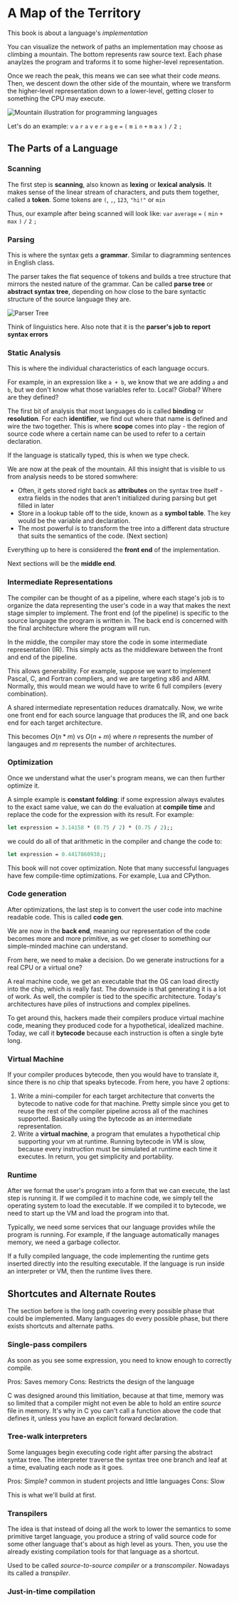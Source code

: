 # A Map of the Territory
This book is about a language's *implementation*

You can visualize the network of paths an implementation may choose as climbing a mountain. The bottom represents raw source text. Each phase anaylzes the program and traforms it to some higher-level representation. 

Once we reach the peak, this means we can see what their code *means*. Then, we descent down the other side of the mountain, where we transform the higher-level representation down to a lower-level, getting closer to something the CPU may execute. 

![Mountain illustration for programming languages](assets/mountain_languages.jpg)

Let's do an example: `v` `a` `r` `a` `v` `e` `r` `a` `g` `e` `=` `(` `m` `i` `n` `+` `m` `a` `x` `)` `/` `2` `;`

## The Parts of a Language
### Scanning
The first step is **scanning**, also known as **lexing** or **lexical analysis**. It makes sense of the linear stream of characters, and puts them together, called a **token**. Some tokens are `(`, `,`, `123`, `"hi!"` or `min`

Thus, our example after being scanned will look like: `var` `average` `=` `(` `min` `+` `max` `)` `/` `2` `;`

### Parsing
This is where the syntax gets a **grammar**. Similar to diagramming sentences in English class.

The parser takes the flat sequence of tokens and builds a tree structure that mirrors the nested nature of the grammar. Can be called **parse tree** or **abstract syntax tree**, depending on how close to the  bare syntactic structure of the source language they are. 

![Parser Tree](assets/parser_tree.jpg)

Think of linguistics here. Also note that it is the **parser's job to report syntax errors**

### Static Analysis
This is where the individual characteristics of each language occurs. 

For example, in an expression like `a + b`, we know that we are adding `a` and `b`, but we don't know what those variables refer to. Local? Global? Where are they defined?

The first bit of analysis that most languages do is called **binding** or **resolution**. For each **identifier**, we find out where that name is defined and wire the two together. This is where **scope** comes into play - the region of source code where a certain name can be used to refer to a certain declaration. 

If the language is statically typed, this is when we type check. 

We are now at the peak of the mountain. All this insight that is visible to us from analysis needs to be stored somwhere:
- Often, it gets stored right back as **attributes** on the syntax tree itself - extra fields in the nodes that aren't initialized during parsing but get filled in later
- Store in a lookup table off to the side, known as a **symbol table**. The key would be the variable and declaration. 
- The most powerful is to transform the tree into a different data structure that suits the semantics of the code. (Next section) 

Everything up to here is considered the **front end** of the implementation. 

Next sections will be the **middle end**.

### Intermediate Representations
The compiler can be thought of as a pipeline, where each stage's job is to organize the data representing the user's code in a way that makes the next stage simpler to implement. The front end (of the pipeline) is specific to the source language the program is written in. The back end is concerned with the final architecture where the program will run. 

In the middle, the compiler may store the code in some intermediate representation (IR). This simply acts as the middleware between the front and end of the pipeline. 

This allows generability. For example, suppose we want to implement Pascal, C, and Fortran compliers, and we are targeting x86 and ARM. Normally, this would mean we would have to write 6 full compilers (every combination).

A shared intermediate representation reduces dramatcally. Now, we write one front end for each source language that produces the IR, and one back end for each target architecture.

This becomes $O(n*m)$ vs $O(n+m)$ where $n$ represents the number of langauges and $m$ represents the number of architectures.

### Optimization
Once we understand what the user's program means, we can then further optimize it. 

A simple example is **constant folding**: if some expression always evalutes to the exact same value, we can do the evaluation at **compile time** and replace the code for the expression with its result. For example:
```ocaml
let expression = 3.14158 * (0.75 / 2) * (0.75 / 2);;
```

we could do all of that arithmetic in the compiler and change the code to:
```ocaml
let expression = 0.4417860938;;
```

This book will not cover optimization. Note that many successful languages have few compile-time optimizations. For example, Lua and CPython. 

### Code generation
After optimizations, the last step is to convert the user code into machine readable code. This is called **code gen**. 

We are now in the **back end**, meaning our representation of the code becomes more and more primitive, as we get closer to something our simple-minded machine can understand.

From here, we need to make a decision. Do we generate instructions for a real CPU or a virtual one?

A real machine code, we get an executable that the OS can load directly into the chip, which is really fast. The downside is that generating it is a lot of work. As well, the compiler is tied to the specific architecture. Today's architectures have piles of instructions and complex pipelines. 

To get around this, hackers made their compilers produce virtual machine code, meaning they produced code for a hypothetical, idealized machine. Today, we call it **bytecode** because each instruction is often a single byte long.

### Virtual Machine
If your compiler produces bytecode, then you would have to translate it, since there is no chip that speaks bytecode. From here, you have 2 options:
1. Write a mini-compiler for each target architecture that converts the bytecode to native code for that machine. Pretty simple since you get to reuse the rest of the compiler pipeline across all of the machines supported. Basically using the bytecode as an intermediate representation.
2. Write a **virtual machine**, a program that emulates a hypothetical chip supporting your vm at runtime. Running bytecode in VM is slow, because every instruction must be simulated at runtime each time it executes. In return, you get simplicity and portability. 

### Runtime
After we format the user's program into a form that we can execute, the last step is running it. If we compiled it to machine code, we simply tell the operating system to load the executable. If we compiled it to bytecode, we need to start up the VM and load the program into that.

Typically, we need some services that our language provides while the program is running. For example, if the language automatically manages memory, we need a garbage collector. 

If a fully compiled language, the code implementing the runtime gets inserted directly into the resulting executable. If the language is run inside an interpreter or VM, then the runtime lives there. 

## Shortcutes and Alternate Routes
The section before is the long path covering every possible phase that could be implemented. Many languages do every possible phase, but there exists shortcuts and alternate paths.

### Single-pass compilers
As soon as you see some expression, you need to know enough to correctly compile.

Pros: Saves memory
Cons: Restricts the design of the language

C was designed around this limitiation, because at that time, memory was so limited that a compiler might not even be able to hold an entire *source* file in memory. It's why in C you can't call a function above the code that defines it, unless you have an explicit forward declaration.

### Tree-walk interpreters
Some languages begin executing code right after parsing the abstract syntax tree. The interpreter traverse the syntax tree one branch and leaf at a time, evaluating each node as it goes. 

Pros: Simple? common in student projects and little languages
Cons: Slow

This is what we'll build at first.

### Transpilers
The idea is that instead of doing all the work to lower the semantics to some primitive target language, you produce a string of valid source code for some other language that's about as high level as yours. Then, you use the already existing compilation tools for that language as a shortcut. 

Used to be called *source-to-source compiler* or a *transcompiler*. Nowadays its called a *transpiler*.

### Just-in-time compilation
